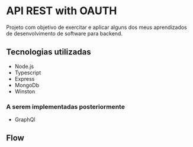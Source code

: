 # API REST with OAUTH

Projeto com objetivo de exercitar e aplicar alguns dos meus aprendizados de desenvolvimento de software para backend.

## Tecnologias utilizadas

- Node.js
- Typescript
- Express
- MongoDb
- Winston

### A serem implementadas posteriormente

- GraphQl

## Flow
